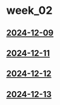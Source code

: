 # week_02 <!-- markmap: foldAll -->
## [2024-12-09](2024-12-09/2024-12-09.html)
## [2024-12-11](2024-12-11/2024-12-11.html)
## [2024-12-12](2024-12-12/2024-12-12.html)
## [2024-12-13](2024-12-13/2024-12-13.html)
